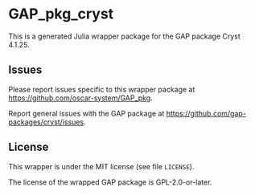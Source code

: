 # GAP_pkg_cryst

This is a generated Julia wrapper package for the GAP package Cryst 4.1.25.

## Issues

Please report issues specific to this wrapper package at <https://github.com/oscar-system/GAP_pkg>.

Report general issues with the GAP package at <https://github.com/gap-packages/cryst/issues>.

## License

This wrapper is under the MIT license (see file `LICENSE`).

The license of the wrapped GAP package is GPL-2.0-or-later.
